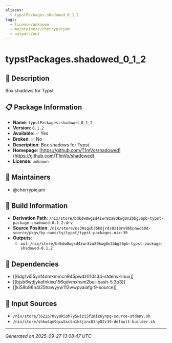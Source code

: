 ```yaml
---
aliases:
  - typstPackages.shadowed_0_1_2
tags:
  - license/unknown
  - maintainers/cherrypiejam
  - outputs/out
---
```


# typstPackages.shadowed_0_1_2

## 📝 Description

Box shadows for Typst

## 📋 Package Information

- **Name**: `typstPackages.shadowed_0_1_2`
- **Version**: `0.1.2`
- **Available**: ✅ Yes
- **Broken**: ✅ No
- **Description**: Box shadows for Typst
- **Homepage**: [https://github.com/T1mVo/shadowed](https://github.com/T1mVo/shadowed)
- **License**: `unknown`
## 👥 Maintainers

- @cherrypiejam


## 🔧 Build Information

- **Derivation Path**: `/nix/store/bdkdw0wgsd4iwr8za80kwg0n2bbg56pb-typst-package-shadowed-0.1.2.drv`
- **Source Position**: `/nix/store/ns30sqxb36k8jrds8z18rv96bpnwc60d-source/pkgs/by-name/ty/typst/typst-packages.nix:39`
- **Outputs**:
  - `out`:  `/nix/store/bdkdw0wgsd4iwr8za80kwg0n2bbg56pb-typst-package-shadowed-0.1.2`

## 🔗 Dependencies

- [[6dg1vi55ynf4dmkmmcn945pwdz010s34-stdenv-linux]]
- [[bjsb6wdjykafnkixq156qdvmxhsm2bai-bash-5.3p3]]
- [[ki58b96n4l25hawyyw112wwpvaiafgr9-source]]

## 📁 Input Sources

- `/nix/store/l622p70vy8k5sh7y5wizi5f2mic6ynpg-source-stdenv.sh`
- `/nix/store/shkw4qm9qcw5sc5n1k5jznc83ny02r39-default-builder.sh`

---
*Generated on 2025-09-27 13:08:47 UTC*

